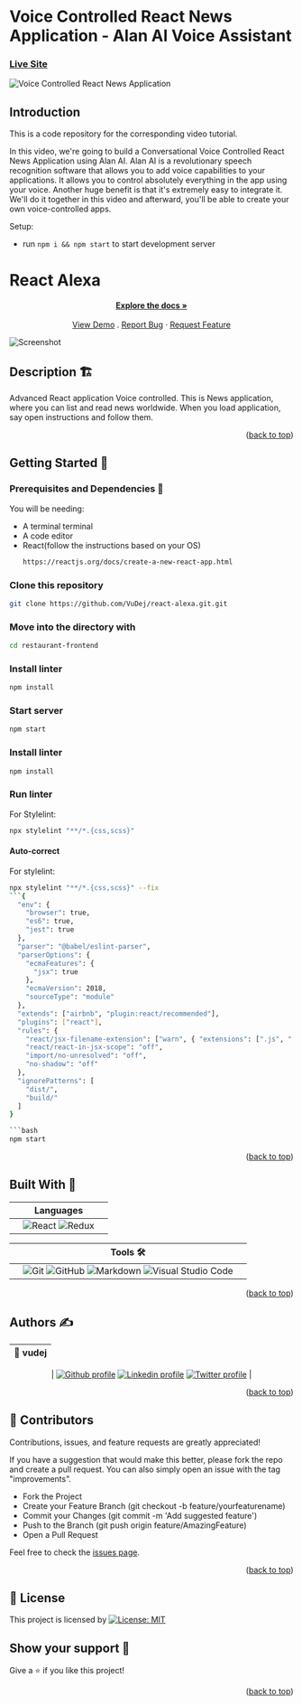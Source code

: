 # Voice Controlled React News Application - Alan AI Voice Assistant

### [Live Site](https://alan-news-app.netlify.app/)

![Voice Controlled React News Application](https://i.ibb.co/SVyK6Nh/Screenshot-2020-08-03-at-21-24-23.png)

## Introduction
This is a code repository for the corresponding video tutorial. 

In this video, we're going to build a Conversational Voice Controlled React News Application using Alan AI. Alan AI is a revolutionary speech recognition software that allows you to add voice capabilities to your applications. It allows you to control absolutely everything in the app using your voice. Another huge benefit is that it's extremely easy to integrate it. We'll do it together in this video and afterward, you'll be able to create your own voice-controlled apps.  

Setup:
- run ```npm i && npm start``` to start development server
# React Alexa

<div id="top"></div>
<!-- PROJECT LOGO -->
<div align="center">
  
<a href="https://github.com/VuDej/react-alexa.git#readme"><strong>Explore the docs »</strong></a>
<br />
<br />
 <a href="https://github.com/VuDej/restaurant-frontend.com/">View Demo</a>
.
<a href="https://github.com/VuDej/react-alexa.git/issues">Report Bug</a>
·
<a href="https://github.com/VuDej/react-alexa.git/issues">Request Feature</a>

</div>



![Screenshot](src/assets/screenshot.png)

## Description 🏗️

Advanced React application Voice controlled. This is News application, where you can list and read news worldwide. When you load application, say open instructions and follow them.

<p align="right">(<a href="#top">back to top</a>)</p>

## Getting Started 🏁

### Prerequisites and Dependencies 📜

You will be needing:

- A terminal terminal
- A code editor
- React(follow the instructions based on your OS)
  ```bash
  https://reactjs.org/docs/create-a-new-react-app.html
  ```

### Clone this repository

```bash
git clone https://github.com/VuDej/react-alexa.git.git
```

### Move into the directory with

```bash
cd restaurant-frontend
```

### Install linter

```bash
npm install
```

### Start server

```bash
npm start
```

### Install linter

```bash
npm install
```

### Run linter

For Stylelint:

```bash
npx stylelint "**/*.{css,scss}"
```

#### Auto-correct

For stylelint:

```bash
npx stylelint "**/*.{css,scss}" --fix
```{
  "env": {
    "browser": true,
    "es6": true,
    "jest": true
  },
  "parser": "@babel/eslint-parser",
  "parserOptions": {
    "ecmaFeatures": {
      "jsx": true
    },
    "ecmaVersion": 2018,
    "sourceType": "module"
  },
  "extends": ["airbnb", "plugin:react/recommended"],
  "plugins": ["react"],
  "rules": {
    "react/jsx-filename-extension": ["warn", { "extensions": [".js", ".jsx"] }],
    "react/react-in-jsx-scope": "off",
    "import/no-unresolved": "off",
    "no-shadow": "off"
  },
  "ignorePatterns": [
    "dist/",
    "build/"
  ]
}

```bash
npm start
```

<p align="right">(<a href="#top">back to top</a>)</p>

## Built With 🔨

<div align="center">

|     | Languages                                                                                                                                                                                                               |     |
| --- | ----------------------------------------------------------------------------------------------------------------------------------------------------------------------------------------------------------------------- | --- |
|     | ![React](https://img.shields.io/badge/react-%2320232a.svg?style=for-the-badge&logo=react&logoColor=%2361DAFB) ![Redux](https://img.shields.io/badge/redux-%23593d88.svg?style=for-the-badge&logo=redux&logoColor=white) |     |

</div>

<div align="center">

|     | Tools 🛠️                                                                                                                                                                                                                                                                                                                                                                                                                                                                              |     |
| --- | ------------------------------------------------------------------------------------------------------------------------------------------------------------------------------------------------------------------------------------------------------------------------------------------------------------------------------------------------------------------------------------------------------------------------------------------------------------------------------------- | --- |
|     | ![Git](https://img.shields.io/badge/git-%23F05033.svg?style=for-the-badge&logo=git&logoColor=white) ![GitHub](https://img.shields.io/badge/github-%23121011.svg?style=for-the-badge&logo=github&logoColor=white) ![Markdown](https://img.shields.io/badge/markdown-%23000000.svg?style=for-the-badge&logo=markdown&logoColor=white) ![Visual Studio Code](https://img.shields.io/badge/Visual%20Studio%20Code-0078d7.svg?style=for-the-badge&logo=visual-studio-code&logoColor=white) |     |

<p align="right">(<a href="#top">back to top</a>)</p>
</div>

## Authors ✍️

<div align="center">

| 👤 vudej |
| -------- |

| <a target="_blank" href="https://github.com/VuDej"><img src="https://img.shields.io/badge/github-%23121011.svg?style=for-the-badge&logo=github&logoColor=white" alt="Github profile"></a> <a target="_blank" href="https://www.linkedin.com/in/dejan-vujovic/"><img src="https://img.shields.io/badge/-LinkedIn-0077b5?style=for-the-badge&logo=LinkedIn&logoColor=white" alt="Linkedin profile"></a> <a target="_blank" href="https://twitter.com/DejanVuj"><img src="https://img.shields.io/badge/-Twitter-1DA1F2?style=for-the-badge&logo=Twitter&logoColor=white" alt="Twitter profile"></a>
|

</div>

<p align="right">(<a href="#top">back to top</a>)</p>

## 🤝 Contributors

Contributions, issues, and feature requests are greatly appreciated!

If you have a suggestion that would make this better, please fork the repo and create a pull request. You can also simply open an issue with the tag "improvements".

- Fork the Project
- Create your Feature Branch (git checkout -b feature/yourfeaturename)
- Commit your Changes (git commit -m 'Add suggested feature')
- Push to the Branch (git push origin feature/AmazingFeature)
- Open a Pull Request

Feel free to check the [issues page](https://github.com/VuDej/react-alexa.git/issues).

<p align="right">(<a href="#top">back to top</a>)</p>

## 📝 License

This project is licensed by [![License: MIT](https://img.shields.io/badge/License-MIT-yellow.svg)](LICENSE)

## Show your support 💪

Give a ⭐️ if you like this project!


<p align="right">(<a href="#top">back to top</a>)</p>